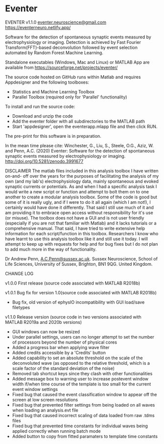 # Eventer

EVENTER v1.1.0
eventer.neuroscience@gmail.com
https://eventerneuro.netlify.app/

Software for the detection of spontaneous synaptic events measured by electrophysiology or imaging. Detection is achieved by Fast Fourier Transform(FFT)-based deconvolution followed by event selection automated by Random Forest Machine Learning.

Standalone executables (Windows, Mac and Linux) or MATLAB App are available from https://sourceforge.net/projects/eventer/

The source code hosted on GitHub runs within Matlab and requires Appdesigner and the following toolboxes:
- Statistics and Machine Learning Toolbox
- Parallel Toolbox (required only for 'Parallel' functionality)

To install and run the source code:
- Download and unzip the code
- Add the eventer folder with all subdirectories to the MATLAB path
- Start 'appdesigner', open the eventerapp.mlapp file and then click RUN.

The pre-print for this software is in preparation.

In the mean time please cite: 
Winchester, G., Liu, S., Steele, O.G., Aziz, W. and Penn, A.C. (2020) Eventer: Software for the detection of spontaneous synaptic events measured by electrophysiology or imaging. http://doi.org/10.5281/zenodo.3991677

DISCLAIMER
The matlab files included in this analysis toolbox I have written on-and-
off over the years for the purposes of facilitating the analysis of my own
(and my lab's) electrophysiology data, mainly spontaneous and evoked synaptic
currents or potentials. As and when I had a specific analysis task I would
write a new script or function and attempt to bolt them on to one another
to create a modular analysis toolbox. Some of the code is good but some of
it is really ugly, and if I were to do it all again (which I am not!), I
certainly would have done it differently. That said I still use much of it
and am providing it to embrace open access without responsibility for it's
use (or misuse). The toolbox does not have a GUI and is not user friendly
(especially if you are not that familiar with Matlab) and it lacks tutorials
or a comprehensive manual. That said, I have tried to write extensive help
information for each script/function in this toolbox. Researchers I know
who have learnt to use this analysis toolbox like it and still use it today.
I will attempt to keep up with requests for help and for bug fixes but I do
not plan to add much more in the way of functionality.


Dr Andrew Penn,
A.C.Penn@sussex.ac.uk.
Sussex Neuroscience,
School of Life Sciences,
University of Sussex,
Brighton, BN1 9QG.
United Kingdom.


CHANGE LOG

v1.0.0 First release (source code associated with MATLAB R2018b)

v1.0.1 Bug fix for version 1.0(source code associated with MATLAB R2018b)
- Bug fix, old version of ephysIO incompatibility with GUI load/save filetypes 

v1.1.0 Release version (source code in two versions associated with MATLAB R2019a and 2020b versions)
- GUI windows can now be resized
- Under parallel settings, users can no longer attempt to set the number of processors beyond the number of physical cores
- Added a progress bar when applying wave filter
- Added credits accessible by a 'Credits' button
- Added capability to set an absolute threshold on the scale of the deconvoluted wave (as opposed to the relative threshold, which is a scale factor of the standard deviation of the noise)
- Removed tab shortcut keys since they clash with other functionalities
- Added message box to warning user to increase postevent window width if/when time course of the template is too small for the current event window settings
- Fixed bug that caused the event classification window to appear off the screen at low screen resolutions
- Fixed bug that prevented filter settings from being loaded on all waves when loading an analysis.evt file
- Fixed bug that caused incorrect scaling of data loaded from raw .tdms files
- Fixed bug that prevented time constants for individual waves being applied correctly when running batch mode
- Added button to copy from fitted paramaters to template time constants
